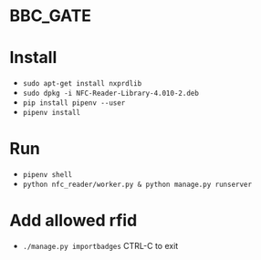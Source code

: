 BBC_GATE
========


# Install
* `sudo apt-get install nxprdlib`
* `sudo dpkg -i NFC-Reader-Library-4.010-2.deb`
* `pip install pipenv --user`
* `pipenv install`

# Run
* `pipenv shell`
* `python nfc_reader/worker.py & python manage.py runserver`

# Add allowed rfid
* `./manage.py importbadges`
CTRL-C to exit

